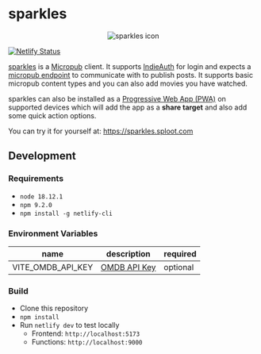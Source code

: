 
# sparkles
<p align="center">
  <img src="https://github.com/benjifs/sparkles/blob/main/public/assets/icons/favicon-144x144.png" alt="sparkles icon" />
</p>

[![Netlify Status](https://api.netlify.com/api/v1/badges/c0572dda-6712-4742-a980-3a40b0d42ec2/deploy-status)](https://app.netlify.com/sites/sprkls/deploys)

[sparkles](https://sparkles.sploot.com) is a [Micropub](https://micropub.spec.indieweb.org/) client. It supports [IndieAuth](https://indieauth.net/) for login and expects a [micropub endpoint](https://indieweb.org/Micropub/Servers) to communicate with to publish posts. It supports basic micropub content types and you can also add movies you have watched.

sparkles can also be installed as a [Progressive Web App (PWA)](https://web.dev/progressive-web-apps/) on supported devices which will add the app as a **share target** and also add some quick action options.

You can try it for yourself at: https://sparkles.sploot.com

## Development

### Requirements
* `node 18.12.1`
* `npm 9.2.0`
* `npm install -g netlify-cli`

### Environment Variables
| name | description | required |
| --- | --- | --- |
| VITE_OMDB_API_KEY | [OMDB API Key](https://www.omdbapi.com/) | optional |

### Build
* Clone this repository
* `npm install`
* Run `netlify dev` to test locally
  * Frontend: `http://localhost:5173`
  * Functions: `http://localhost:9000`
